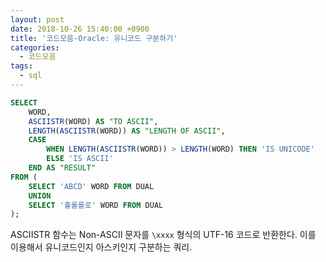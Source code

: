 ```yaml
---
layout: post
date: 2018-10-26 15:40:00 +0900
title: '코드모음-Oracle: 유니코드 구분하기'
categories:
  - 코드모음
tags:
  - sql
---
```


```sql
SELECT
	WORD,
	ASCIISTR(WORD) AS "TO ASCII",
	LENGTH(ASCIISTR(WORD)) AS "LENGTH OF ASCII",
	CASE
		WHEN LENGTH(ASCIISTR(WORD)) > LENGTH(WORD) THEN 'IS UNICODE'
		ELSE 'IS ASCII'
	END AS "RESULT"
FROM (
	SELECT 'ABCD' WORD FROM DUAL
	UNION
	SELECT '홀롤롤로' WORD FROM DUAL
);
```

ASCIISTR 함수는 Non-ASCII 문자를 `\xxxx` 형식의 UTF-16 코드로 반환한다. 이를 이용해서 유니코드인지 아스키인지 구분하는 쿼리.
